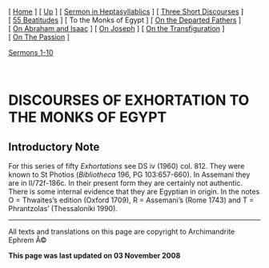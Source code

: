 \[ [Home](index.md) \] \[ [Up](ephrem.md) \] \[ [Sermon in Heptasyllablics](ser-hept.md) \] \[ [Three Short Discourses](3disc.md) \] \[ [55 Beatitudes](55beat.md) \] \[ To the Monks of Egypt \] \[ [On the Departed Fathers](dead-pat.md) \] \[ [On Abraham and Isaac](AbrIsaac.md) \] \[ [On Joseph](on_joseph.md) \] \[ [On the Transfiguration](on_the_transfiguration.md) \] \[ [On The Passion](PassSer.md) \]

[Sermons 1-10](egypt1-10.md)

 

DISCOURSES OF EXHORTATION
TO THE MONKS OF EGYPT
=========================

Introductory Note
-----------------

For this series of fifty *Exhortations* see DS iv (1960) col. 812. They were known to St Photios (*Bibliotheca* 196, PG 103:657-660). In Assemani they are in II/72f-186c. In their present form they are certainly not authentic. There is some internal evidence that they are Egyptian in origin. In the notes O = Thwaites’s edition (Oxford 1709), R = Assemani’s (Rome 1743) and T = Phrantzolas’ (Thessaloniki 1990).

------------------------------------------------------------------------

All texts and translations on this page are copyright to
Archimandrite Ephrem Â©

**This page was last updated on 03 November 2008**
